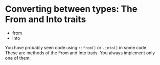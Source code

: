 # Converting between types: The From and Into traits

* from
* into

You have probably seen code using `::from()` or `.into()` in some code.
These are methods of the From and Into traits. You always implement only one of them.



